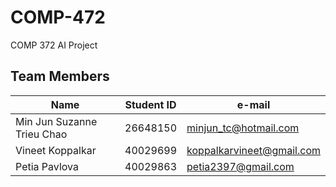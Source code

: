 # COMP-472
COMP 372 AI Project

## Team Members
Name|Student ID| e-mail
---|---|---
Min Jun Suzanne Trieu Chao | 26648150 | minjun_tc@hotmail.com
Vineet Koppalkar | 40029699 | koppalkarvineet@gmail.com
Petia Pavlova | 40029863  | petia2397@gmail.com
